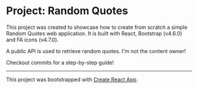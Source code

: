 # Project: Random Quotes

This project was created to showcase how to create from scratch a simple Random Quotes web application.
It is built with React, Bootstrap (v4.6.0) and FA icons (v4.7.0).

A public API is used to retrieve random quotes. I'm not the content owner!

Checkout commits for a step-by-step guide!

---

This project was bootstrapped with [Create React App](https://github.com/facebook/create-react-app).
